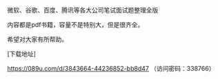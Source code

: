 

微软、谷歌、百度、腾讯等各大公司笔试面试题整理全版

内容都是pdf书籍，容量不是特别大，但是很齐全。

希望对大家有所帮助。

[下载地址]

https://089u.com/d/3843664-44236852-bb8d47 （访问密码：338766）
